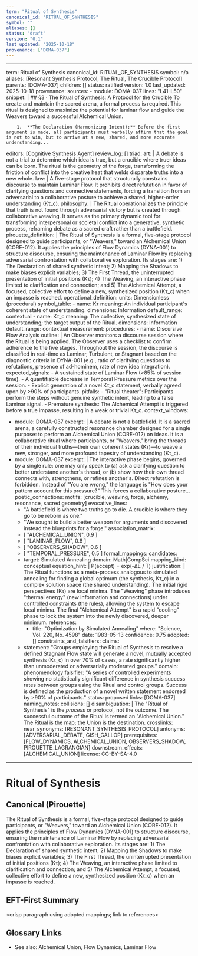 ```yaml
---
term: "Ritual of Synthesis"
canonical_id: "RITUAL_OF_SYNTHESIS"
symbol: ""
aliases: []
status: "draft"
version: "0.1"
last_updated: "2025-10-18"
provenance: ["DOMA-037"]
---
```


---
term: Ritual of Synthesis
canonical_id: RITUAL_OF_SYNTHESIS
symbol: n/a
aliases: [Resonant Synthesis Protocol, The Ritual, The Crucible Protocol]
parents: [DOMA-037]
children: []
status: ratified
version: 1.0
last_updated: 2025-10-18
provenance:
  sources:
    - module: DOMA-037
      lines: "L41-L50"
      snippet: |
        ## §3 · The Ritual of Synthesis: A Protocol for the Crucible
        To create and maintain the sacred arena, a formal process is required. This ritual is designed to maximize the potential for laminar flow and guide the Weavers toward a successful Alchemical Union.

        1.  **The Declaration (Harmonizing Intent):** Before the first argument is made, all participants must verbally affirm that the goal is not to win, but to arrive at a new, shared, and more accurate understanding...
  editors: [Cognitive Synthesis Agent]
  review_log: []
triad:
  art: |
    A debate is not a trial to determine which idea is true, but a crucible where truer ideas can be born. The ritual is the geometry of the forge, transforming the friction of conflict into the creative heat that welds disparate truths into a new whole.
  law: |
    A five-stage protocol that structurally constrains discourse to maintain Laminar Flow. It prohibits direct refutation in favor of clarifying questions and connective statements, forcing a transition from an adversarial to a collaborative posture to achieve a shared, higher-order understanding (Kτ_c).
  philosophy: |
    The Ritual operationalizes the principle that truth is not found through adversarial victory but is created through collaborative weaving. It serves as the primary dynamic tool for transforming interpersonal or societal conflict into a generative, synthetic process, reframing debate as a sacred craft rather than a battlefield.
pirouette_definition: |
  The Ritual of Synthesis is a formal, five-stage protocol designed to guide participants, or "Weavers," toward an Alchemical Union (CORE-012). It applies the principles of Flow Dynamics (DYNA-001) to structure discourse, ensuring the maintenance of Laminar Flow by replacing adversarial confrontation with collaborative exploration. Its stages are: 1) The Declaration of shared synthetic intent; 2) Mapping the Shadows to make biases explicit variables; 3) The First Thread, the uninterrupted presentation of initial positions (Kτ); 4) The Weaving, an interactive phase limited to clarification and connection; and 5) The Alchemical Attempt, a focused, collective effort to define a new, synthesized position (Kτ_c) when an impasse is reached.
operational_definition:
  units: Dimensionless (procedural)
  symbol_table:
    - name: Kτ
      meaning: An individual participant's coherent state of understanding.
      dimensions: Information
      default_range: contextual
    - name: Kτ_c
      meaning: The collective, synthesized state of understanding; the target output of the Ritual.
      dimensions: Information
      default_range: contextual
  measurement:
    procedures:
      - name: Discursive Flow Analysis
        outline: |
          An Observer monitors a discourse session where the Ritual is being applied. The Observer uses a checklist to confirm adherence to the five stages. Throughout the session, the discourse is classified in real-time as Laminar, Turbulent, or Stagnant based on the diagnostic criteria in DYNA-001 (e.g., ratio of clarifying questions to refutations, presence of ad-hominem, rate of new idea integration).
        expected_signals:
          - A sustained state of Laminar Flow (>85% of session time).
          - A quantifiable decrease in Temporal Pressure metrics over the session.
          - Explicit generation of a novel Kτ_c statement, verbally agreed upon by >90% of participants.
        pitfalls:
          - "Ritual theater": Participants perform the steps without genuine synthetic intent, leading to a false Laminar signal.
          - Premature synthesis: The Alchemical Attempt is triggered before a true impasse, resulting in a weak or trivial Kτ_c.
context_windows:
  - module: DOMA-037
    excerpt: |
      A debate is not a battlefield. It is a sacred arena, a carefully constructed resonance chamber designed for a single purpose: to perform an Alchemical Union (CORE-012) on ideas. It is a collaborative ritual where participants, or "Weavers," bring the threads of their individual truths—their own coherent states (Kτ)—to weave a new, stronger, and more profound tapestry of understanding (Kτ_c).
  - module: DOMA-037
    excerpt: |
      The interactive phase begins, governed by a single rule: one may only speak to (a) ask a clarifying question to better understand another's thread, or (b) show how their own thread connects with, strengthens, or refines another's. Direct refutation is forbidden. Instead of "You are wrong," the language is "How does your pattern account for this pressure?" This forces a collaborative posture...
poetic_connections:
  motifs: [crucible, weaving, forge, alchemy, resonance, sacred geometry]
  evocative_lines:
    - "A battlefield is where two truths go to die. A crucible is where they go to be reborn as one."
    - "We sought to build a better weapon for arguments and discovered instead the blueprints for a forge."
  association_matrix:
    - [ "ALCHEMICAL_UNION", 0.9 ]
    - [ "LAMINAR_FLOW", 0.8 ]
    - [ "OBSERVERS_SHADOW", 0.6 ]
    - [ "TEMPORAL_PRESSURE", 0.5 ]
formal_mappings:
  candidates:
    - target: Simulated Annealing
      domain: Math|CompSci
      mapping_kind: conceptual
      equation_hint: |
        P(accept) = exp(-ΔE / T)
      justification: |
        The Ritual functions as a meta-process analogous to simulated annealing for finding a global optimum (the synthesis, Kτ_c) in a complex solution space (the shared understanding). The initial rigid perspectives (Kτ) are local minima. The "Weaving" phase introduces "thermal energy" (new information and connections) under controlled constraints (the rules), allowing the system to escape local minima. The final "Alchemical Attempt" is a rapid "cooling" phase to lock the system into the newly discovered, deeper minimum.
      references:
        - title: "Optimization by Simulated Annealing"
          where: "Science, Vol. 220, No. 4598"
          date: 1983-05-13
      confidence: 0.75
  adopted: []
constraints_and_falsifiers:
  claims:
    - statement: "Groups employing the Ritual of Synthesis to resolve a defined Stagnant Flow state will generate a novel, mutually accepted synthesis (Kτ_c) in over 70% of cases, a rate significantly higher than unmoderated or adversarially moderated groups."
      domain: phenomenology
      falsifier: "A series of controlled experiments showing no statistically significant difference in synthesis success rates between groups using the Ritual and control groups. Success is defined as the production of a novel written statement endorsed by >90% of participants."
      status: proposed
      links: [DOMA-037]
naming_notes:
  collisions: []
  disambiguation: |
    The "Ritual of Synthesis" is the *process* or protocol, not the outcome. The successful outcome of the Ritual is termed an "Alchemical Union." The Ritual is the map; the Union is the destination.
crosslinks:
  near_synonyms: [RESONANT_SYNTHESIS_PROTOCOL]
  antonyms: [ADVERSARIAL_DEBATE, GISH_GALLOP]
  prerequisites: [FLOW_DYNAMICS, ALCHEMICAL_UNION, OBSERVERS_SHADOW, PIROUETTE_LAGRANGIAN]
  downstream_effects: [ALCHEMICAL_UNION]
license: CC-BY-SA-4.0
---

# Ritual of Synthesis

## Canonical (Pirouette)
The Ritual of Synthesis is a formal, five-stage protocol designed to guide participants, or "Weavers," toward an Alchemical Union (CORE-012). It applies the principles of Flow Dynamics (DYNA-001) to structure discourse, ensuring the maintenance of Laminar Flow by replacing adversarial confrontation with collaborative exploration. Its stages are: 1) The Declaration of shared synthetic intent; 2) Mapping the Shadows to make biases explicit variables; 3) The First Thread, the uninterrupted presentation of initial positions (Kτ); 4) The Weaving, an interactive phase limited to clarification and connection; and 5) The Alchemical Attempt, a focused, collective effort to define a new, synthesized position (Kτ_c) when an impasse is reached.

## EFT-First Summary
<crisp paragraph using adopted mappings; link to references>

## Glossary Links
- See also: Alchemical Union, Flow Dynamics, Laminar Flow